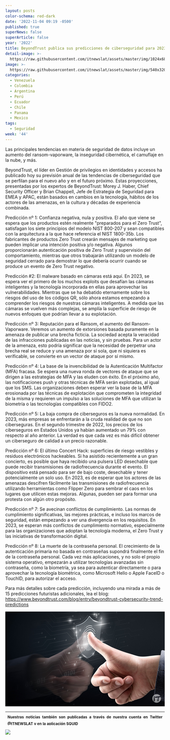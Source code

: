 ```yaml
---
layout: posts
color-schema: red-dark
date: '2022-11-04 09:19 -0500'
published: true
superNews: false
superArticle: false
year: '2022'
title: BeyondTrust publica sus predicciones de ciberseguridad para 2023
detail-image: >-
  https://raw.githubusercontent.com/itnewslat/assets/master/img/1024x680/seguridad-virtual-g.jpg
image: >-
  https://raw.githubusercontent.com/itnewslat/assets/master/img/540x320/seguridad-virtual-p.jpg
categories:
  - Venezuela
  - Colombia
  - Argentina
  - Perú
  - Ecuador
  - Chile
  - Panama
  - Mexico
tags:
  - Seguridad
week: '44'
---
```

Las principales tendencias en materia de seguridad de datos incluye un aumento del ransom-vaporware, la inseguridad cibernética, el camuflaje en la nube, y más.

BeyondTrust, el líder en Gestión de privilegios en identidades y accesos ha publicado hoy su previsión anual de las tendencias de ciberseguridad que se perfilan para el nuevo año y en el futuro próximo. Estas proyecciones, presentadas por los expertos de BeyondTrust: Morey J. Haber, Chief Security Officer y Brian Chappell, Jefe de Estrategia de Seguridad para EMEA y APAC, están basados en cambios en la tecnología, hábitos de los actores de las amenazas, en la cultura y décadas de experiencia combinada.

Predicción nº 1:  Confianza negativa, nula y positiva. El año que viene se espera que los productos estén realmente "preparados para el Zero Trust", satisfagan los siete principios del modelo NIST 800-207 y sean compatibles con la arquitectura a la que hace referencia el NIST 1800-35b. Los fabricantes de productos Zero Trust crearán mensajes de marketing que pueden implicar una intención positiva y/o negativa. Algunos proporcionarán autenticación positiva de Zero Trust y supervisión del comportamiento, mientras que otros trabajarán utilizando un modelo de seguridad cerrado para demostrar lo que debería ocurrir cuando se produce un evento de Zero Trust negativo. 

Predicción #2: El malware basado en cámaras está aquí. En 2023, se espera ver el primero de los muchos exploits que desafían las cámaras inteligentes y la tecnología incorporada en ellas para aprovechar las vulnerabilidades. Mientras que se ha debatido eternamente sobre los riesgos del uso de los códigos QR, sólo ahora estamos empezando a comprender los riesgos de nuestras cámaras inteligentes. A medida que las cámaras se vuelven más complejas, se amplía la superficie de riesgo de nuevos enfoques que podrían llevar a su explotación.

Predicción nº 3: Reputación para el Ransom, el aumento del Ransom-Vaporware. Veremos un aumento de extorsiones basada puramente en la amenaza de publicar una brecha ficticia. La sociedad acepta la veracidad de las infracciones publicadas en las noticias, y sin pruebas. Para un actor de la amenaza, esto podría significar que la necesidad de perpetrar una brecha real se reduce y una amenaza por sí sola, que ni siquiera es verificable, se convierte en un vector de ataque por sí mismo. 

Predicción nº 4: La base de la invencibilidad de la Autenticación Multifactor (MFA) fracasa. Se espera una nueva ronda de vectores de ataque que se dirigen a las estrategias de MFA y las eluden con éxito. En el próximo año, las notificaciones push y otras técnicas de MFA serán explotadas, al igual que los SMS. Las organizaciones deben esperar ver la base de la MFA erosionada por las técnicas de explotación que comprometen la integridad de la misma y requieren un impulso a las soluciones de MFA que utilizan la biometría o las tecnologías compatibles con FIDO2.

Predicción nº 5: La baja compra de ciberseguros es la nueva normalidad. En 2023, más empresas se enfrentarán a la cruda realidad de que no son ciberseguras. En el segundo trimestre de 2022, los precios de los ciberseguros en Estados Unidos ya habían aumentado un 79% con respecto al año anterior. La verdad es que cada vez es más difícil obtener un ciberseguro de calidad a un precio razonable. 

Predicción nº 6: El último Concert Hack: superficies de riesgo vestibles y residuos electrónicos hackeables.  Si ha asistido recientemente a un gran concierto, es posible que haya recibido una pulsera LED desechable que puede recibir transmisiones de radiofrecuencia durante el evento. El dispositivo está pensado para ser de bajo coste, desechable y tener potencialmente un solo uso. En 2023, es de esperar que los actores de las amenazas descifren fácilmente las transmisiones de radiofrecuencia utilizando herramientas como Flipper Zero para sembrar el caos en los lugares que utilicen estas mejoras. Algunas, pueden ser para formar una protesta con algún otro propósito.

Predicción nº 7: Se avecinan conflictos de cumplimiento. Las normas de cumplimiento significativas, las mejores prácticas, e incluso los marcos de seguridad, están empezando a ver una divergencia en los requisitos. En 2023, se esperan más conflictos de cumplimiento normativo, especialmente para las organizaciones que adoptan la tecnología moderna, el Zero Trust  y las iniciativas de transformación digital. 

Predicción nº 8: La muerte de la contraseña personal. El crecimiento de la autenticación primaria no basada en contraseñas supondrá finalmente el fin de la contraseña personal. Cada vez más aplicaciones, y no solo el propio sistema operativo, empezarán a utilizar tecnologías avanzadas sin contraseña, como la biometría, ya sea para autenticar directamente o para aprovechar la tecnología biométrica, como Microsoft Hello o Apple FaceID o TouchID, para autorizar el acceso.

Para más detalles sobre cada predicción, incluyendo una mirada a más de 15 predicciones futuristas adicionales, lea el blog: https://www.beyondtrust.com/blog/entry/beyondtrust-cybersecurity-trend-predictions 

![](https://raw.githubusercontent.com/itnewslat/assets/master/img/540x320/seguridad-virtual-p.jpg)

<table style="height: 42px;" width="569">
<tbody>
<tr>
<td style="text-align: justify;"><sub><strong>Nuestras noticias también son publicadas a través de nuestra cuenta en Twitter <a href="https://twitter.com/itnewslat?lang=es">@ITNEWSLAT</a> y en la aplicación <a href="https://squidapp.co/en/">SQUID</a></strong></sub></td>
</tr>
</tbody>
</table>

<img src="https://tracker.metricool.com/c3po.jpg?hash=56f88a41e39ab42c063cc51676587a04"/>